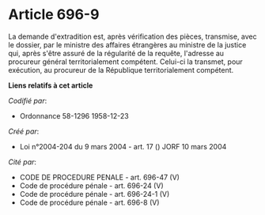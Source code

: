 # Article 696-9

La demande d'extradition est, après vérification des pièces, transmise, avec le dossier, par le ministre des affaires
étrangères au ministre de la justice qui, après s'être assuré de la régularité de la requête, l'adresse au procureur général
territorialement compétent. Celui-ci la transmet, pour exécution, au procureur de la République territorialement compétent.

**Liens relatifs à cet article**

_Codifié par_:

  - Ordonnance 58-1296 1958-12-23

_Créé par_:

  - Loi n°2004-204 du 9 mars 2004 - art. 17 () JORF 10 mars 2004

_Cité par_:

  - CODE DE PROCEDURE PENALE - art. 696-47 (V)
  - Code de procédure pénale - art. 696-24 (V)
  - Code de procédure pénale - art. 696-24-1 (V)
  - Code de procédure pénale - art. 696-8 (V)
